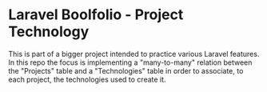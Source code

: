 # Laravel Boolfolio - Project Technology

This is part of a bigger project intended to practice various Laravel features. In this repo the focus is implementing a "many-to-many" relation between the "Projects" table and a "Technologies" table in order to associate, to each project, the technologies used to create it.